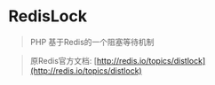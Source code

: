 # RedisLock

>PHP 基于Redis的一个阻塞等待机制

>原Redis官方文档: [http://redis.io/topics/distlock](http://redis.io/topics/distlock)